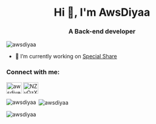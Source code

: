 <h1 align="center">Hi 👋, I'm AwsDiyaa</h1>
<h3 align="center">A Back-end developer</h3>

<p align="left"> <img src="https://komarev.com/ghpvc/?username=awsdiyaa&label=Profile%20views&color=0e75b6&style=flat" alt="awsdiyaa" /> </p>

- 📢 I’m currently working on [Special Share](https://special-share.org/)

<h3 align="left">Connect with me:</h3>
<p align="left">
<a href="https://instagram.com/awsdiyea" target="blank"><img align="center" src="https://raw.githubusercontent.com/rahuldkjain/github-profile-readme-generator/master/src/images/icons/Social/instagram.svg" alt="awsdiyea" height="30" width="40" /></a>
<a href="https://discord.gg/NZyQzXP" target="blank"><img align="center" src="https://raw.githubusercontent.com/rahuldkjain/github-profile-readme-generator/master/src/images/icons/Social/discord.svg" alt="NZyQzXP" height="30" width="40" /></a>
</p>

<p><img align="left" src="https://github-readme-stats.vercel.app/api/top-langs?username=awsdiyaa&show_icons=true&locale=en&layout=compact" alt="awsdiyaa" /></p>

<p>&nbsp;<img align="center" src="https://github-readme-stats.vercel.app/api?username=awsdiyaa&show_icons=true&locale=en" alt="awsdiyaa" /></p>

<p><img align="center" src="https://github-readme-streak-stats.herokuapp.com/?user=awsdiyaa&" alt="awsdiyaa" /></p>
